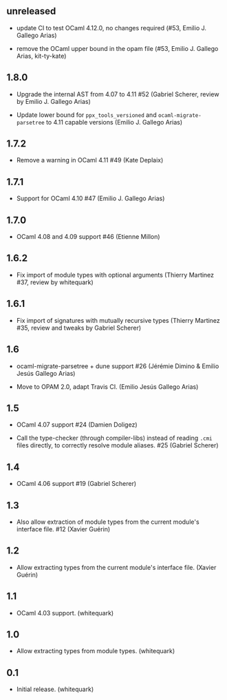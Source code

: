 unreleased
-----

  * update CI to test OCaml 4.12.0, no changes required
    (#53, Emilio J. Gallego Arias)

  * remove the OCaml upper bound in the opam file
    (#53, Emilio J. Gallego Arias, kit-ty-kate)

1.8.0
-----

  * Upgrade the internal AST from 4.07 to 4.11
    #52
    (Gabriel Scherer, review by Emilio J. Gallego Arias)

  * Update lower bound for `ppx_tools_versioned` and
    `ocaml-migrate-parsetree` to 4.11 capable versions
    (Emilio J. Gallego Arias)

1.7.2
-----

  * Remove a warning in OCaml 4.11
    #49
    (Kate Deplaix)

1.7.1
-----

  * Support for OCaml 4.10
    #47
    (Emilio J. Gallego Arias)

1.7.0
-----

  * OCaml 4.08 and 4.09 support
    #46
    (Etienne Millon)

1.6.2
-----

  * Fix import of module types with optional arguments
    (Thierry Martinez #37, review by whitequark)

1.6.1
-----

  * Fix import of signatures with mutually recursive types
    (Thierry Martinez #35, review and tweaks by Gabriel Scherer)

1.6
---

  * ocaml-migrate-parsetree + dune support #26
    (Jérémie Dimino & Emilio Jesús Gallego Arias)

  * Move to OPAM 2.0, adapt Travis CI.
    (Emilio Jesús Gallego Arias)

1.5
---

  * OCaml 4.07 support
    #24
    (Damien Doligez)

  * Call the type-checker (through compiler-libs) instead of reading
    `.cmi` files directly, to correctly resolve module aliases.
    #25
    (Gabriel Scherer)

1.4
---

  * OCaml 4.06 support
    #19
    (Gabriel Scherer)

1.3
---

  * Also allow extraction of module types from the current module's interface file.
    #12
    (Xavier Guérin)

1.2
---

  * Allow extracting types from the current module's interface file.
    (Xavier Guérin)

1.1
---

  * OCaml 4.03 support.
    (whitequark)

1.0
---

  * Allow extracting types from module types.
    (whitequark)

0.1
---

  * Initial release.
    (whitequark)
